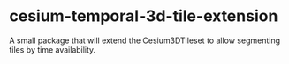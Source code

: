 # cesium-temporal-3d-tile-extension
A small package that will extend the Cesium3DTileset to allow segmenting tiles by time availability.
